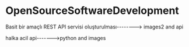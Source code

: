 # OpenSourceSoftwareDevelopment
Basit bir amaçlı REST API servisi oluşturulması--------> images2 and api


halka acil api------->python and images
